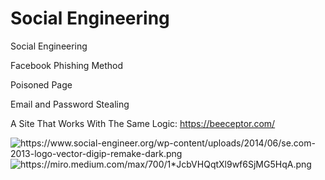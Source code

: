 # Social Engineering

Social Engineering

Facebook Phishing Method

Poisoned Page

Email and Password Stealing

A Site That Works With The Same Logic: https://beeceptor.com/

<img src="https://www.social-engineer.org/wp-content/uploads/2014/06/se.com-2013-logo-vector-digip-remake-dark.png" alt="https://www.social-engineer.org/wp-content/uploads/2014/06/se.com-2013-logo-vector-digip-remake-dark.png" class="transparent">
<img src="https://miro.medium.com/max/700/1*JcbVHQqtXl9wf6SjMG5HqA.png" alt="https://miro.medium.com/max/700/1*JcbVHQqtXl9wf6SjMG5HqA.png" class="transparent">
